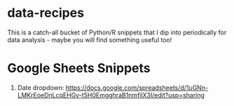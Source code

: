 # data-recipes

This is a catch-all bucket of Python/R snippets that I dip into periodically for data analysis - maybe you will find something useful too!

Google Sheets Snippets
======================

1. Date dropdown: https://docs.google.com/spreadsheets/d/1uGNn-LMKrEoeDnLcqEHGv-t5H0EmgghraB1nmfilX3I/edit?usp=sharing
